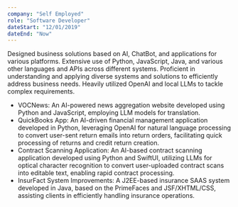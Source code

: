 ```yaml
---
company: "Self Employed"
role: "Software Developer"
dateStart: "12/01/2019"
dateEnd: "Now"
---
```


Designed business solutions based on AI, ChatBot, and applications for various platforms. Extensive use of Python, JavaScript, Java, and various other languages and APIs across different systems. Proficient in understanding and applying diverse systems and solutions to efficiently address business needs. Heavily utilized OpenAI and local LLMs to tackle complex requirements.

- VOCNews: An AI-powered news aggregation website developed using Python and JavaScript, employing LLM models for translation.
- QuickBooks App: An AI-driven financial management application developed in Python, leveraging OpenAI for natural language processing to convert user-sent return emails into return orders, facilitating quick processing of returns and credit return creation.
- Contract Scanning Application: An AI-based contract scanning application developed using Python and SwiftUI, utilizing LLMs for optical character recognition to convert user-uploaded contract scans into editable text, enabling rapid contract processing.
- InsurFact System Improvements: A J2EE-based insurance SAAS system developed in Java, based on the PrimeFaces and JSF/XHTML/CSS, assisting clients in efficiently handling insurance operations.
